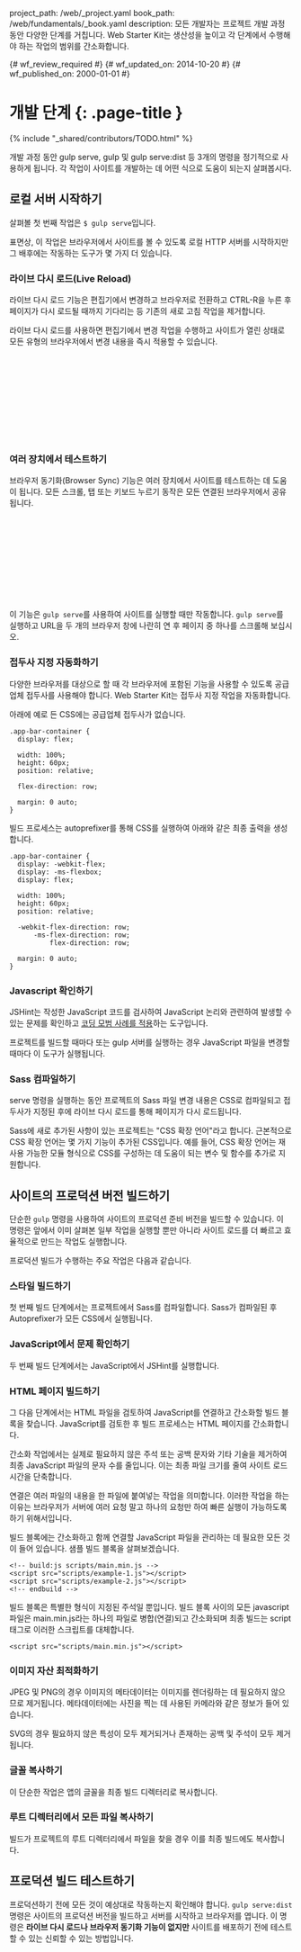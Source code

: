 project_path: /web/_project.yaml
book_path: /web/fundamentals/_book.yaml
description: 모든 개발자는 프로젝트 개발 과정 동안 다양한 단계를 거칩니다. Web Starter Kit는 생산성을 높이고 각 단계에서 수행해야 하는 작업의 범위를 간소화합니다.

{# wf_review_required #}
{# wf_updated_on: 2014-10-20 #}
{# wf_published_on: 2000-01-01 #}

# 개발 단계 {: .page-title }

{% include "_shared/contributors/TODO.html" %}



개발 과정 동안 gulp serve, gulp 및 gulp serve:dist 등 3개의 명령을 정기적으로 사용하게 됩니다. 각 작업이 사이트를 개발하는 데 어떤 식으로 도움이 되는지 살펴봅시다.


## 로컬 서버 시작하기

살펴볼 첫 번째 작업은 `$ gulp serve`입니다.

표면상, 이 작업은 브라우저에서 사이트를 볼 수 있도록 로컬 HTTP 서버를
시작하지만 그 배후에는 작동하는 도구가 몇 가지 더 있습니다.

### 라이브 다시 로드(Live Reload)

라이브 다시 로드 기능은 편집기에서 변경하고 브라우저로 전환하고
CTRL-R을 누른 후 페이지가 다시 로드될 때까지 기다리는 등 기존의 새로 고침 작업을
제거합니다.

라이브 다시 로드를 사용하면 편집기에서 변경 작업을 수행하고 사이트가 열린 상태로 모든 유형의 브라우저에서 변경 내용을 즉시
적용할 수 있습니다.

<div class="video-wrapper">
  <iframe class="devsite-embedded-youtube-video" data-video-id="JE-ejS8N3YI"
          data-autohide="1" data-showinfo="0" frameborder="0" allowfullscreen>
  </iframe>
</div>

### 여러 장치에서 테스트하기

브라우저 동기화(Browser Sync) 기능은 여러 장치에서 사이트를 테스트하는 데 도움이 됩니다. 모든 스크롤,
탭 또는 키보드 누르기 동작은 모든 연결된 브라우저에서 공유됩니다.

<div class="video-wrapper">
  <iframe class="devsite-embedded-youtube-video" data-video-id="RKKBIs_3svM"
          data-autohide="1" data-showinfo="0" frameborder="0" allowfullscreen>
  </iframe>
</div>

이 기능은 `gulp serve`를 사용하여 사이트를 실행할 때만 작동합니다. `gulp serve`를 실행하고
URL을 두 개의 브라우저 창에 나란히 연 후 페이지 중 하나를
스크롤해 보십시오.

### 접두사 지정 자동화하기

다양한 브라우저를 대상으로 할 때 각 브라우저에 포함된 기능을 사용할 수
있도록 공급업체 접두사를 사용해야 합니다. Web Starter Kit는 접두사 지정
작업을 자동화합니다.

아래에 예로 든 CSS에는 공급업체 접두사가 없습니다.

    .app-bar-container {
      display: flex;

      width: 100%;
      height: 60px;
      position: relative;

      flex-direction: row;

      margin: 0 auto;
    }

빌드 프로세스는 autoprefixer를 통해 CSS를 실행하여 아래와 같은
최종 출력을 생성합니다.

    .app-bar-container {
      display: -webkit-flex;
      display: -ms-flexbox;
      display: flex;

      width: 100%;
      height: 60px;
      position: relative;

      -webkit-flex-direction: row;
          -ms-flex-direction: row;
              flex-direction: row;

      margin: 0 auto;
    }

### Javascript 확인하기

JSHint는 작성한 JavaScript 코드를 검사하여 JavaScript 논리와 관련하여 발생할 수 있는
문제를 확인하고 [코딩 모범 사례를 적용](http://www.jshint.com/docs/)하는 도구입니다.

프로젝트를 빌드할 때마다 또는 gulp 서버를 실행하는 경우 JavaScript
파일을 변경할 때마다 이 도구가 실행됩니다.

### Sass 컴파일하기

serve 명령을 실행하는 동안 프로젝트의 Sass 파일 변경 내용은
CSS로 컴파일되고 접두사가 지정된 후에 라이브 다시 로드를 통해
페이지가 다시 로드됩니다.

Sass에 새로 추가된 사항이 있는 프로젝트는 "CSS 확장
언어"라고 합니다. 근본적으로 CSS 확장 언어는 몇 가지 기능이 추가된 CSS입니다. 예를 들어,
CSS 확장 언어는 재사용 가능한 모듈 형식으로 CSS를 구성하는 데 도움이 되는
변수 및 함수를 추가로 지원합니다.

## 사이트의 프로덕션 버전 빌드하기

단순한 `gulp` 명령을 사용하여 사이트의 프로덕션 준비 버전을
빌드할 수 있습니다. 이 명령은 앞에서 이미 살펴본 일부 작업을 실행할 뿐만 아니라 사이트 로드를
더 빠르고 효율적으로 만드는 작업도 실행합니다.

프로덕션 빌드가 수행하는 주요 작업은 다음과 같습니다.

### 스타일 빌드하기

첫 번째 빌드 단계에서는 프로젝트에서 Sass를 컴파일합니다. Sass가 컴파일된 후
Autoprefixer가 모든 CSS에서 실행됩니다.

### JavaScript에서 문제 확인하기

두 번째 빌드 단계에서는 JavaScript에서 JSHint를 실행합니다.

### HTML 페이지 빌드하기

그 다음 단계에서는 HTML 파일을 검토하여 JavaScript를 연결하고 간소화할
빌드 블록을 찾습니다. JavaScript를 검토한 후 빌드 프로세스는 HTML
페이지를 간소화합니다.

간소화 작업에서는 실제로 필요하지 않은 주석 또는 공백 문자와 
기타 기술을 제거하여 최종 JavaScript 파일의 문자 수를
줄입니다. 이는 최종 파일 크기를 줄여 사이트 로드 시간을
단축합니다.

연결은 여러 파일의 내용을 한 파일에 붙여넣는 작업을 의미합니다. 이러한
작업을 하는 이유는 브라우저가 서버에 여러 요청 말고 하나의 요청만
하여 빠른 실행이 가능하도록 하기 위해서입니다.

빌드 블록에는 간소화하고 함께 연결할 JavaScript 파일을 관리하는 데
필요한 모든 것이 들어 있습니다. 샘플 빌드 블록을 살펴보겠습니다.

    <!-- build:js scripts/main.min.js -->
    <script src="scripts/example-1.js"></script>
    <script src="scripts/example-2.js"></script>
    <!-- endbuild -->

빌드 블록은 특별한 형식이 지정된 주석일 뿐입니다.
빌드 블록 사이의 모든 javascript 파일은 main.min.js라는 하나의
파일로 병합(연결)되고 간소화되며 최종 빌드는 script
태그로 이러한 스크립트를 대체합니다.

    <script src="scripts/main.min.js"></script>

### 이미지 자산 최적화하기

JPEG 및 PNG의 경우 이미지의 메타데이터는 이미지를 렌더링하는 데
필요하지 않으므로 제거됩니다. 메타데이터에는 사진을 찍는 데 사용된 카메라와 같은
정보가 들어 있습니다.

SVG의 경우 필요하지 않은 특성이 모두 제거되거나 존재하는 공백 및
주석이 모두 제거됩니다.

### 글꼴 복사하기

이 단순한 작업은 앱의 글꼴을 최종 빌드 디렉터리로 복사합니다.

### 루트 디렉터리에서 모든 파일 복사하기

빌드가 프로젝트의 루트 디렉터리에서 파일을 찾을 경우 이를
최종 빌드에도 복사합니다.

## 프로덕션 빌드 테스트하기

프로덕션하기 전에 모든 것이 예상대로 작동하는지 확인해야
합니다. `gulp serve:dist` 명령은 사이트의 프로덕션 버전을 빌드하고 서버를 시작하고 브라우저를
엽니다. 이 명령은 **라이브 다시 로드나 
브라우저 동기화 기능이 없지만** 사이트를 배포하기 전에 테스트할 수 있는 신뢰할 수 있는 방법입니다.


